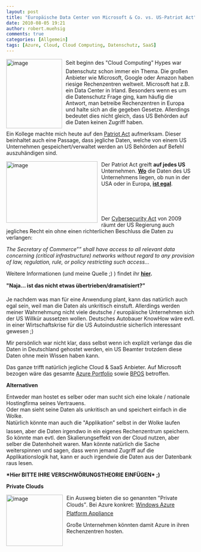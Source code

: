 ```yaml
---
layout: post
title: "Europäische Data Center von Microsoft & Co. vs. US-Patriot Act"
date: 2010-08-05 19:21
author: robert.muehsig
comments: true
categories: [Allgemein]
tags: [Azure, Cloud, Cloud Computing, Datenschutz, SaaS]
---
```

<p><a href="{{BASE_PATH}}/assets/wp-images/image1029.png"><img style="border-bottom: 0px; border-left: 0px; margin: 0px 10px 0px 0px; display: inline; border-top: 0px; border-right: 0px" title="image" border="0" alt="image" align="left" src="{{BASE_PATH}}/assets/wp-images/image_thumb213.png" width="149" height="185" /></a> </p>  <p>Seit beginn des "Cloud Computing” Hypes war Datenschutz schon immer ein Thema. Die großen Anbieter wie Microsoft, Google oder Amazon haben riesige Rechenzentren weltweit. Microsoft hat z.B. ein Data Center in Irland. Besonders wenn es um die Datenschutz Frage ging, kam häufig die Antwort, man betreibe Rechenzentren in Europa und halte sich an die gegeben Gesetze. Allerdings bedeutet dies nicht gleich, dass US Behörden auf die Daten keinen Zugriff haben. </p> <!--more-->  <p>Ein Kollege machte mich heute auf den <a href="http://de.wikipedia.org/wiki/USA_PATRIOT_Act">Patriot Act</a> aufmerksam. Dieser beinhaltet auch eine Passage, dass jegliche Daten, welche von einem US Unternehmen gespeichert/verwaltet werden an US Behörden auf Befehl auszuhändigen sind.</p>  <p><a href="{{BASE_PATH}}/assets/wp-images/image1030.png"><img style="border-bottom: 0px; border-left: 0px; margin: 0px 10px 0px 0px; display: inline; border-top: 0px; border-right: 0px" title="image" border="0" alt="image" align="left" src="{{BASE_PATH}}/assets/wp-images/image_thumb214.png" width="244" height="164" /></a> Der Patriot Act greift <strong>auf jedes US</strong> Unternehmen. <strong><u>Wo</u></strong> die Daten des US Unternehmens liegen, ob nun in der USA oder in Europa, <strong><u>ist egal</u></strong>.</p>  <p>&#160;</p>  <p>&#160;</p>  <p>Der <a href="http://www.eff.org/deeplinks/2009/04/cybersecurity-act">Cybersecurity Act</a> von 2009 räumt der US Regierung auch jegliches Recht ein ohne einen richterlichen Beschluss die Daten zu verlangen:</p>  <p><em>The Secretary of Commerce”” shall have access to all relevant data concerning (critical infrastructure) networks without regard to any provision of law, regulation, rule, or policy restricting such access...</em></p>  <p>Weitere Informationen (und meine Quelle ;) ) findet ihr <a href="http://www.aidanfinn.com/?p=10380"><strong>hier</strong></a><strong>.</strong></p>  <p><strong>"Naja... ist das nicht etwas übertrieben/dramatisiert?”</strong></p>  <p>Je nachdem was man für eine Anwendung plant, kann das natürlich auch egal sein, weil man die Daten als unkritisch einstuft. Allerdings werden meiner Wahrnehmung nicht viele deutsche / europäische Unternehmen sich der US Willkür aussetzen wollen. Deutsches Autobauer KnowHow wäre evtl. in einer Wirtschaftskrise für die US Autoindustrie sicherlich interessant gewesen ;) </p>  <p>Mir persönlich war nicht klar, dass selbst wenn ich explizit verlange das die Daten in Deutschland gehostet werden, ein US Beamter trotzdem diese Daten ohne mein Wissen haben kann.</p>  <p>Das ganze trifft natürlich jegliche Cloud &amp; SaaS Anbieter. Auf Microsoft bezogen wäre das gesamte <a href="http://www.microsoft.com/windowsazure/">Azure Portfolio</a> sowie <a href="http://www.microsoft.com/online/business-productivity.aspx">BPOS</a> betroffen.</p>  <p><strong>Alternativen</strong></p>  <p>Entweder man hostet es selber oder man sucht sich eine lokale / nationale Hostingfirma seines Vertrauens.   <br />Oder man sieht seine Daten als unkritisch an und speichert einfach in die Wolke.     <br />Natürlich könnte man auch die "Applikation” selbst in der Wolke laufen lassen, aber die Daten irgendwo in ein eigenes Rechenzentrum speichern. So könnte man evtl. den Skalierungseffekt von der Cloud nutzen, aber selber die Datenhoheit waren. Man könnte natürlich die Sache weiterspinnen und sagen, dass wenn jemand Zugriff auf die Applikationslogik hat, kann er auch irgendwie die Daten aus der Datenbank raus lesen.</p>  <p><strong>*Hier BITTE IHRE VERSCHWÖRUNGSTHEORIE EINFÜGEN* ;)</strong></p>  <p><strong>Private Clouds</strong></p>  <p><a href="{{BASE_PATH}}/assets/wp-images/image1031.png"><img style="border-bottom: 0px; border-left: 0px; margin: 0px 10px 0px 0px; display: inline; border-top: 0px; border-right: 0px" title="image" border="0" alt="image" align="left" src="{{BASE_PATH}}/assets/wp-images/image_thumb215.png" width="151" height="137" /></a>Ein Ausweg bieten die so genannten "Private Clouds”. Bei Azure konkret: <a href="http://blogs.msdn.com/b/windowsazure/archive/2010/07/12/just-announced-at-wpc-the-windows-azure-platform-appliance.aspx">Windows Azure Platform Appliance</a></p>  <p>Große Unternehmen könnten damit Azure in ihren Rechenzentren hosten. </p>
